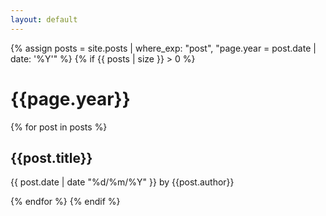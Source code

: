 ```yaml
---
layout: default
---
```


{% assign posts = site.posts | where_exp: "post", "page.year = post.date | date: '%Y'" %}
{% if {{ posts | size }} > 0 %}
# {{page.year}}
{% for post in posts %}

## {{post.title}} 
{{ post.date | date "%d/%m/%Y" }} by {{post.author}}

{% endfor %}
{% endif %}
